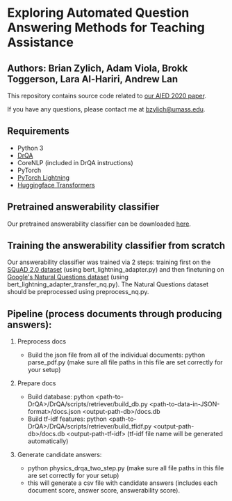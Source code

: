 # Exploring Automated Question Answering Methods for Teaching Assistance
## Authors: Brian Zylich, Adam Viola, Brokk Toggerson, Lara Al-Hariri, Andrew Lan

This repository contains source code related to [our AIED 2020 paper](https://link.springer.com/chapter/10.1007/978-3-030-52237-7_49). 

If you have any questions, please contact me at bzylich@umass.edu.

## Requirements
- Python 3
- [DrQA](https://github.com/facebookresearch/DrQA)
- CoreNLP (included in DrQA instructions)
- PyTorch
- [PyTorch Lightning](https://github.com/PyTorchLightning/pytorch-lightning)
- [Huggingface Transformers](https://github.com/huggingface/transformers)

## Pretrained answerability classifier
Our pretrained answerability classifier can be downloaded [here](https://drive.google.com/file/d/1zdBfffbYIDRdg7cqphz7vAKMDeJgfSCv/view?usp=sharing).

## Training the answerability classifier from scratch
Our answerability classifier was trained via 2 steps: training first on the [SQuAD 2.0 dataset](https://rajpurkar.github.io/SQuAD-explorer/) (using bert_lightning_adapter.py) and then finetuning on [Google's Natural Questions dataset](https://ai.google.com/research/NaturalQuestions) (using bert_lightning_adapter_transfer_nq.py). The Natural Questions dataset should be preprocessed using preprocess_nq.py.

## Pipeline (process documents through producing answers):

1. Preprocess docs
    - Build the json file from all of the individual documents: python parse_pdf.py  (make sure all file paths in this file are set correctly for your setup)

2. Prepare docs
    - Build database: python \<path-to-DrQA\>/DrQA/scripts/retriever/build_db.py \<path-to-data-in-JSON-format\>/docs.json \<output-path-db\>/docs.db
    - Build tf-idf features: python \<path-to-DrQA\>/DrQA/scripts/retriever/build_tfidf.py \<output-path-db\>/docs.db \<output-path-tf-idf\>    (tf-idf file name will be generated automatically)

3. Generate candidate answers:
    - python physics_drqa_two_step.py  (make sure all file paths in this file are set correctly for your setup)
    - this will generate a csv file with candidate answers (includes each document score, answer score, answerability score).


